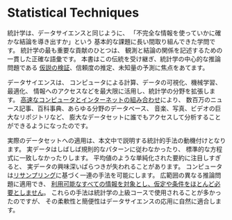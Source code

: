Statistical Techniques
======================

統計学は、データサイエンスと同じように、
「不完全な情報を使っていかに確かな結論を導き出すか」という
基本的な課題に長い間取り組んできた学問です。
統計学の最も重要な貢献のひとつは、
観測と結論の関係を記述するための一貫した正確な語彙です。
本書はこの伝統を受け継ぎ、統計学の中心的な推論問題である
<u>仮説の検証</u>、信頼度の推定、未知量の予測に焦点をあてます。

データサイエンスは、
コンピュータによる計算、データの可視化、機械学習、最適化、
情報へのアクセスなどを最大限に活用し、統計学の分野を拡張します。
<u>高速なコンピュータとインターネットの組み合わせ</u>により、
数百万のニュース記事、百科事典、あらゆる分野のデータベース、
音楽、写真、ビデオの巨大なリポジトリなど、
膨大なデータセットに誰でもアクセスして分析することができるようになったのです。

実際のデータセットへの適用は、本文中で説明する統計的手法の動機付けとなります。
実データはしばしば規則的なパターンに従わなかったり、
標準的な方程式に一致しなかったりします。
平均値のような単純化された要約に注目しすぎると、
実データの興味深いばらつきが失われることがあります。
コンピュータは<u>リサンプリング</u>に基づく一連の手法を可能にします。
広範囲の異なる推論問題に適用でき、
<u>利用可能なすべての情報を対象とし、仮定や条件をほとんど必要としません</u>。
これらの手法は統計学の上級コースで使用されることが多かったのですが、
その柔軟性と簡便性はデータサイエンスの応用に自然に適合します。

